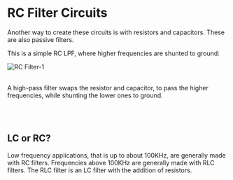 # RC Filter Circuits
Another way to create these circuits is with resistors and capacitors. These are also passive filters.

This is a simple RC LPF, where higher frequencies are shunted to ground:

![RC Filter-1](https://github.com/user-attachments/assets/ae11ca82-a414-44a6-896d-661734b9e1ef)
</br></br>


A high-pass filter swaps the resistor and capacitor, to pass the higher frequencies, while shunting the lower ones to ground.


<br/><br/>
## LC or RC?
Low frequency applications, that is up to about 100KHz, are generally made with RC filters. Frequencies above 100KHz are generally made with RLC filters.
The RLC filter is an LC filter with the addition of resistors.
